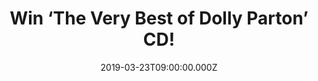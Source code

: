 ---
campaign-uuid: "c-1137abc5-129d-4b6e-b9ae-4d00124c01b6"
type: "Preview"
category: "Music"
date: "2019-03-23T09:00:00.000Z"
end-date: "2019-04-23T23:59:00.000Z"
disable-form: false
is_promoted: false
has_entry_page: true
title: "Win ‘The Very Best of Dolly Parton’ CD!"
competition-description: "<p>We are giving away a compilation from the enormously\
  \ gifted and talented singer/songwriter, the most successful female artist in Country\
  \ Music history, Dolly Parton. From the '60s to the millennium, Dolly has been there\
  \ combining the bluegrass influences of her youth with the ever-evolving 'modern'\
  \ sounds of Country & Western.</p>\n<p>If you want to have this greatest gift from\
  \ the emotive vocalist, experienced musician and fantastic songwriter, Dolly Parton,\
  \ click below for a chance to win.</p>\n"
hero-header: "Win ‘The Very Best of Dolly Parton’ CD!"
terms-confirmation: "N/A"
banner-img: "https://assets.expresslyapp.com/asset-7ffaea79-9014-42bc-a1e6-14b81e7c54de.jpg"
logo-left-href: "aaa.nme.com"
logo-left-image: "https://assets.expresslyapp.com/asset-04639d64-35fd-4460-a2f3-1116594b824c.jpg"
logo-left-title: "NME AAA"
bg-image-hero: "https://assets.expresslyapp.com/asset-31d0c1f9-634a-4183-95a3-5844b0ee0d55.png"
bg-image-first: "https://assets.expresslyapp.com/asset-86542d2d-6bd5-4794-bb0a-14d5d3762c3c.jpg"
section1-content: "<p>Born into a dirt poor farming family in Locust Ridge, Tennessee,\
  \ Dolly was soon writing songs and performing locally. From there to her first hit\
  \ with \"Dumb Blonde\" in 1967 to the classic worldwide smashes of songs like \"\
  Jolene\" (her first real breakthrough solo single in 1974), \"Here You Come Again\"\
  , \"I Will Always Love You\", \"Islands In The Stream\" and so many more, this has\
  \ been an incredible journey.</p>\n<p>We have on our hands a special compilation\
  \ of the talented Dolly Parton hits: ‘The Very Best of Dolly Parton’. If want to\
  \ add this gift to your collection, enter the form below for a chance to win and\
  \ it will be coming home with you.</p>\n"
entry-title: "Win ‘The Very Best of Dolly Parton’ CD!"
entry-content: "<p>Enter the draw to win ‘The Very Best of Dolly Parton’ CD by entering\
  \ below before 23:59 on 23th of April 2019.</p>\n"
has-winner: false
prize-description: "The Very Best of Dolly Parton’ CD."
special-conditions: "Multiple entries are allowed up to one every day."
country-restrictions:
- "GB"
---